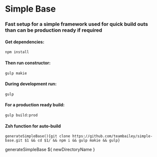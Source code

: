 # Simple Base 
### Fast setup for a simple framework used for quick build outs than can be production ready if required

#### Get dependencies:
```
npm install
```
#### Then run constructor:
```
gulp makie
```
#### During development run:
```
gulp
```
#### For a production ready build:
```
gulp build:prod
```
#### Zsh function for auto-build
```
generateSimpleBase(){git clone https://github.com/teambailey/simple-base.git $1 && cd $1/ && npm i && gulp makie && gulp}
```
generateSimpleBase ${ newDirectoryName }
